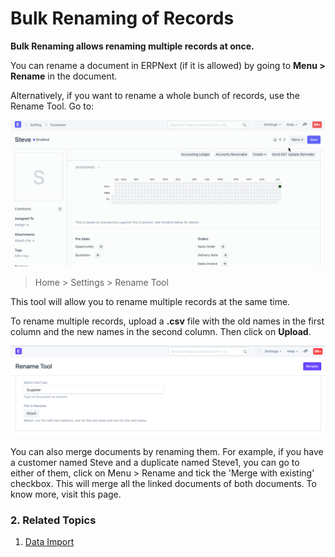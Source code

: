 
# Bulk Renaming of Records


**Bulk Renaming allows renaming multiple records at once.**


You can rename a document in ERPNext (if it is allowed) by going to **Menu > Rename** in the document.


Alternatively, if you want to rename a whole bunch of records, use the Rename Tool. Go to:


![Renaming a document](/files/renaming-a-document.gif)



> 
> Home > Settings > Rename Tool
> 
> 
> 


This tool will allow you to rename multiple records at the same time.


To rename multiple records, upload a **.csv** file with the old names in the first column and the new names in the second column. Then click on **Upload**.


![Bulk Rename](/files/rename-tool.png)


You can also merge documents by renaming them. For example, if you have a customer named Steve and a duplicate named Steve1, you can go to either of them, click on Menu > Rename and tick the 'Merge with existing' checkbox. This will merge all the linked documents of both documents. To know more, visit this page.


### 2. Related Topics


1. [Data Import](/docs/en/setting-up/data/data-import)


